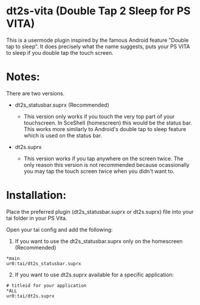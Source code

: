 # dt2s-vita (Double Tap 2 Sleep for PS VITA)

This is a usermode plugin inspired by the famous Android feature "Double tap to sleep". It does precisely what the name suggests, puts your PS VITA to sleep if you double tap the touch screen.

# Notes:
There are two versions.

- dt2s_statusbar.suprx (Recommended)
  * This version only works if you touch the very top part of your touchscreen. In SceShell (homescreen) this would be the status bar. This works more similarly to Android's double tap to sleep feature which is used on the status bar.

- dt2s.suprx
  * This version works if you tap anywhere on the screen twice. The only reason this version is not recommended because ocassionally you may tap the touch screen twice when you didn't want to. 

# Installation:
Place the preferred plugin (dt2s_statusbar.suprx or dt2s.suprx) file into your tai folder in your PS Vita.

Open your tai config and add the following:

1) If you want to use the dt2s_statusbar.suprx only on the homescreen (Recommended)
```
*main
ur0:tai/dt2s_statusbar.suprx
```

2) If you want to use dt2s.suprx available for a specific application:
```
# titleid for your application
*ALL
ur0:tai/dt2s.suprx
```
